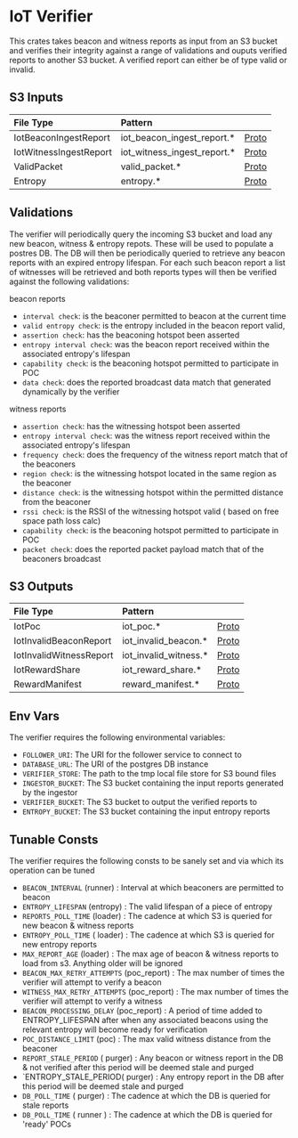 # IoT Verifier

This crates takes beacon and witness reports as input from an S3 bucket and verifies their integrity against a range of validations and ouputs verified reports to another S3 bucket.  A verified report can either be of type valid or invalid.


## S3 Inputs

| File Type | Pattern | |
| :--- | :-- | :-- |
| IotBeaconIngestReport | iot_beacon_ingest_report.\* | [Proto](https://github.com/helium/proto/blob/149997d2a74e08679e56c2c892d7e46f2d0d1c46/src/service/poc_lora.proto#L83) |
| IotWitnessIngestReport | iot_witness_ingest_report.\* | [Proto](https://github.com/helium/proto/blob/149997d2a74e08679e56c2c892d7e46f2d0d1c46/src/service/poc_lora.proto#L90) |
| ValidPacket | valid_packet.* | [Proto](https://github.com/helium/proto/blob/40388d260fd3603f453a965dbc13f79470b5adcb/src/service/packet_verifier.proto#L5) |
| Entropy | entropy.\* | [Proto](https://github.com/helium/proto/blob/149997d2a74e08679e56c2c892d7e46f2d0d1c46/src/entropy.proto#L5) |

## Validations

The verifier will periodically query the incoming S3 bucket and load any new beacon, witness & entropy repots.  These will be used to populate a postres DB.  The DB will then be periodically queried to retrieve any beacon reports with an expired entropy lifespan.  For each such beacon report a list of witnesses will be retrieved and both reports types will then be verified against the following validations:

beacon reports
- `interval check`: is the beaconer permitted to beacon at the current time
- `valid entropy check`:  is the entropy included in the beacon report valid,
- `assertion check`: has the beaconing hotspot been asserted
- `entropy interval check`: was the beacon report received within the associated entropy's lifespan
- `capability check`: is the beaconing hotspot permitted to participate in POC
- `data check`: does the reported broadcast data match that generated dynamically by the verifier

witness reports
- `assertion check`: has the witnessing hotspot been asserted
- `entropy interval check`: was the witness report received within the associated entropy's lifespan
- `frequency check`: does the frequency of the witness report match that of the beaconers
- `region check`: is the witnessing hotspot located in the same region as the beaconer
- `distance check`: is the witnessing hotspot within the permitted distance from the beaconer
- `rssi check`: is the RSSI of the witnessing hotspot valid ( based on free space path loss calc)
- `capability check`: is the beaconing hotspot permitted to participate in POC
- `packet check`: does the reported packet payload match that of the beaconers broadcast


## S3 Outputs

| File Type | Pattern | |
| :--- | :-- | :-- |
| IotPoc | iot_poc.\* | [Proto](https://github.com/helium/proto/blob/149997d2a74e08679e56c2c892d7e46f2d0d1c46/src/service/poc_lora.proto#L162) |
| IotInvalidBeaconReport | iot_invalid_beacon.\* | [Proto](https://github.com/helium/proto/blob/149997d2a74e08679e56c2c892d7e46f2d0d1c46/src/service/poc_lora.proto#L125) |
| IotInvalidWitnessReport | iot_invalid_witness.\* | [Proto](https://github.com/helium/proto/blob/149997d2a74e08679e56c2c892d7e46f2d0d1c46/src/service/poc_lora.proto#L133) |
| IotRewardShare| iot_reward_share.\* | [Proto](https://github.com/helium/proto/blob/40388d260fd3603f453a965dbc13f79470b5adcb/src/service/poc_lora.proto#L186) |
| RewardManifest | reward_manifest.\* | [Proto](https://github.com/helium/proto/blob/149997d2a74e08679e56c2c892d7e46f2d0d1c46/src/reward_manifest.proto#L5) |

## Env Vars

The verifier requires the following environmental variables:

- `FOLLOWER_URI`: The URI for the follower service to connect to
- `DATABASE_URL`: The URI of the postgres DB instance
- `VERIFIER_STORE`: The path to the tmp local file store for S3 bound files
- `INGESTOR_BUCKET`: The S3 bucket containing the input reports generated by the ingestor
- `VERIFIER_BUCKET`: The S3 bucket to output the verified reports to
- `ENTROPY_BUCKET`: The S3 bucket containing the input entropy reports


## Tunable Consts

The verifier requires the following consts to be sanely set and via which its operation can be tuned

- `BEACON_INTERVAL` (runner) : Interval at which beaconers are permitted to beacon
- `ENTROPY_LIFESPAN` (entropy) : The valid lifespan of a piece of entropy
- `REPORTS_POLL_TIME` (loader) : The cadence at which S3 is queried for new beacon & witness reports
- `ENTROPY_POLL_TIME` ( loader) : The cadence at which S3 is queried for new entropy reports
- `MAX_REPORT_AGE` (loader) : The max age of beacon & witness reports to load from s3. Anything older will be ignored
- `BEACON_MAX_RETRY_ATTEMPTS` (poc_report) : The max number of times the verifier will attempt to verify a beacon
- `WITNESS_MAX_RETRY_ATTEMPTS` (poc_report) : The max number of times the verifier will attempt to verify a witness
- `BEACON_PROCESSING_DELAY` (poc_report) : A period of time added to ENTROPY_LIFESPAN after when any associated beacons using the relevant entropy will become ready for verification
- `POC_DISTANCE_LIMIT` (poc) : The max valid witness distance from the beaconer
- `REPORT_STALE_PERIOD` ( purger) : Any beacon or witness report in the DB & not verified after this period will be deemed stale and purged
- `ENTROPY_STALE_PERIOD( purger) : Any entropy report in the DB after this period will be deemed stale and purged
- `DB_POLL_TIME` ( purger) : The cadence at which the DB is queried for stale reports
- `DB_POLL_TIME` ( runner ) : The cadence at which the DB is queried for 'ready' POCs


